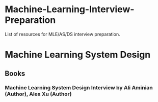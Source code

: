# Machine-Learning-Interview-Preparation
List of resources for MLE/AS/DS interview preparation.



# Machine Learning System Design 

## Books
### Machine Learning System Design Interview by Ali Aminian (Author), Alex Xu (Author) 
